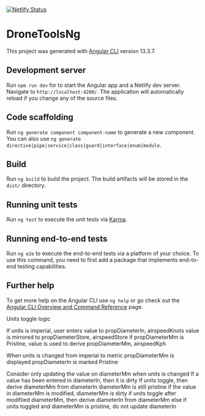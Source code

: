 [![Netlify Status](https://api.netlify.com/api/v1/badges/6f6dff66-ad04-4a3f-92e1-de950d63eb5b/deploy-status)](https://app.netlify.com/sites/dronetools-ng/deploys)

# DroneToolsNg

This project was generated with [Angular CLI](https://github.com/angular/angular-cli) version 13.3.7.

## Development server

Run `npm run dev` for to start the Angular app and a Netlify dev server. Navigate to `http://localhost:4200/`. The application will automatically reload if you change any of the source files.

## Code scaffolding

Run `ng generate component component-name` to generate a new component. You can also use `ng generate directive|pipe|service|class|guard|interface|enum|module`.

## Build

Run `ng build` to build the project. The build artifacts will be stored in the `dist/` directory.

## Running unit tests

Run `ng test` to execute the unit tests via [Karma](https://karma-runner.github.io).

## Running end-to-end tests

Run `ng e2e` to execute the end-to-end tests via a platform of your choice. To use this command, you need to first add a package that implements end-to-end testing capabilities.

## Further help

To get more help on the Angular CLI use `ng help` or go check out the [Angular CLI Overview and Command Reference](https://angular.io/cli) page.





Units toggle logic

If units is imperial,
  user enters value to propDiameterIn, airspeedKnots
  value is mirrored to propDiameterStore, airspeedStore
  if propDiameterMm is Pristine,
    value is used to derive propDiameterMm, airspeedKph

When units is changed from imperial to metric
  propDiameterMm is displayed
  propDiameterIn is marked Pristine

Consider only updating the value on diameterMm when units is changed
If a value has been entered in diameterIn, then it is dirty
If units toggle, then derive diameterMm from diameterIn
diameterMm is still pristine
if the value in diameterMm is modified, diameterMm is dirty
if units toggle after modifiied diameterMm, then derive diameterIn from diameterMm
else if units toggled and diameterMm is pristine, do not update diameterIn
